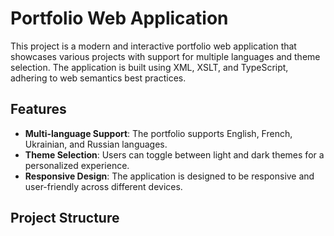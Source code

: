# Portfolio Web Application

This project is a modern and interactive portfolio web application that showcases various projects with support for multiple languages and theme selection. The application is built using XML, XSLT, and TypeScript, adhering to web semantics best practices.

## Features

- **Multi-language Support**: The portfolio supports English, French, Ukrainian, and Russian languages.
- **Theme Selection**: Users can toggle between light and dark themes for a personalized experience.
- **Responsive Design**: The application is designed to be responsive and user-friendly across different devices.

## Project Structure
